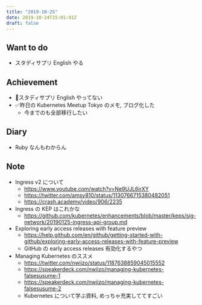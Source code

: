 ```yaml
---
title: "2019-10-25"
date: 2019-10-24T15:01:41Z
draft: false
---
```


## Want to do

* スタディサプリ English やる

## Achievement

* 🚫スタディサプリ English やってない
* ✅昨日の Kubernetes Meetup Tokyo のメモ, ブログ化した
  * 今までのも全部移行したい

## Diary

* Ruby なんもわからん

## Note

* Ingress v2 について
  * https://www.youtube.com/watch?v=Ne9UJL6irXY
  * https://twitter.com/amsy810/status/1130766715380482051
  * https://crash.academy/video/906/2235
* Ingress の KEP はこれかな
  * https://github.com/kubernetes/enhancements/blob/master/keps/sig-network/20190125-ingress-api-group.md
* Exploring early access releases with feature preview
  * https://help.github.com/en/github/getting-started-with-github/exploring-early-access-releases-with-feature-preview
  * GitHub の early access releases 有効化するやつ
* Managing Kubernetes のススメ
  * https://twitter.com/nwiizo/status/1187638859045015552
  * https://speakerdeck.com/nwiizo/managing-kubernetes-falsesusume-1
  * https://speakerdeck.com/nwiizo/managing-kubernetes-falsesusume-2
  * Kubernetes について学ぶ資料, めっちゃ充実しててすごい
